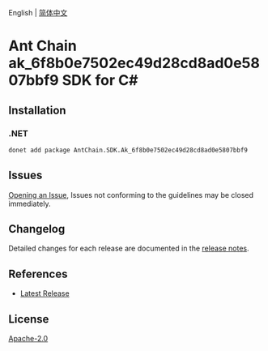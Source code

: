 English | [简体中文](README-CN.md)

# Ant Chain ak_6f8b0e7502ec49d28cd8ad0e5807bbf9 SDK for C#

## Installation

### .NET

```bash
donet add package AntChain.SDK.Ak_6f8b0e7502ec49d28cd8ad0e5807bbf9
```

## Issues

[Opening an Issue](https://github.com/alipay/antchain-openapi-prod-sdk/issues/new), Issues not conforming to the guidelines may be closed immediately.

## Changelog

Detailed changes for each release are documented in the [release notes](./ChangeLog.md).

## References

* [Latest Release](https://github.com/alipay/antchain-openapi-prod-sdk/)

## License

[Apache-2.0](http://www.apache.org/licenses/LICENSE-2.0)
